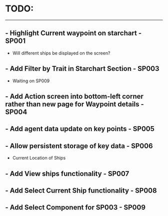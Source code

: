 # TODO:

-------------------------
## - Highlight Current waypoint on starchart - SP001
 - Will different ships be displayed on the screen?

## - Add Filter by Trait in Starchart Section - SP003
 - Waiting on SP009

## - Add Action screen into bottom-left corner rather than new page for Waypoint details - SP004

## - Add agent data update on key points - SP005

## - Allow persistent storage of key data - SP006
 - Current Location of Ships

## - Add View ships functionality - SP007

## - Add Select Current Ship functionality - SP008

## - Add Select Component for SP003 - SP009